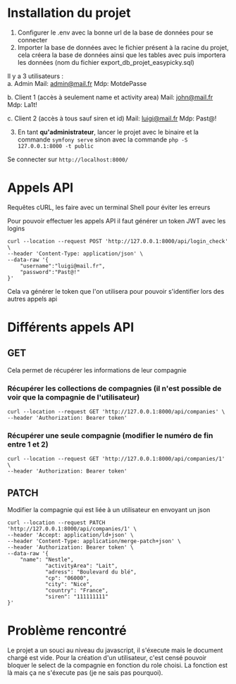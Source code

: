 # Installation du projet

1. Configurer le .env avec la bonne url de la base de données pour se connecter
2. Importer la base de données avec le fichier présent à la racine du projet, cela créera la base de données ainsi que les tables avec puis importera les données (nom du fichier export_db_projet_easypicky.sql)

Il y a 3 utilisateurs : <br>
  a. Admin
    Mail: admin@mail.fr
    Mdp: MotdePasse
  
  b. Client 1 (accès à seulement name et activity area)
    Mail: john@mail.fr
    Mdp: La1t!
    
  c. Client 2 (accès à tous sauf siren et id)
    Mail: luigi@mail.fr
    Mdp: Past@!

3. En tant **qu'administrateur**, lancer le projet avec le binaire et la commande ```symfony serve``` sinon avec la commande ```php -S 127.0.0.1:8000 -t public```

Se connecter sur ``` http://localhost:8000/ ```

# Appels API
Requêtes cURL, les faire avec un terminal Shell pour éviter les erreurs

Pour pouvoir effectuer les appels API il faut générer un token JWT avec les logins
```
curl --location --request POST 'http://127.0.0.1:8000/api/login_check' \
--header 'Content-Type: application/json' \
--data-raw '{
    "username":"luigi@mail.fr",
    "password":"Past@!"
}' 
```

Cela va générer le token que l'on utilisera pour pouvoir s'identifier lors des autres appels api

# Différents appels API
## GET 
Cela permet de récupérer les informations de leur compagnie

### Récupérer les collections de compagnies (il n'est possible de voir que la compagnie de l'utilisateur)
```
curl --location --request GET 'http://127.0.0.1:8000/api/companies' \
--header 'Authorization: Bearer token'
```

### Récupérer une seule compagnie (modifier le numéro de fin entre 1 et 2)
```
curl --location --request GET 'http://127.0.0.1:8000/api/companies/1' \
--header 'Authorization: Bearer token'
```

## PATCH

Modifier la compagnie qui est liée à un utilisateur en envoyant un json

```
curl --location --request PATCH 'http://127.0.0.1:8000/api/companies/1' \
--header 'Accept: application/ld+json' \
--header 'Content-Type: application/merge-patch+json' \
--header 'Authorization: Bearer token' \
--data-raw '{
    "name": "Nestle",
            "activityArea": "Lait",
            "adress": "Boulevard du blé",
            "cp": "06000",
            "city": "Nice",
            "country": "France",
            "siren": "111111111"
}'
```

# Problème rencontré

Le projet a un souci au niveau du javascript, il s'éxecute mais le document chargé est vide. Pour la création d'un utilisateur, c'est censé pouvoir bloquer le select de la compagnie en fonction du role choisi. La fonction est là mais ça ne s'éxecute pas (je ne sais pas pourquoi).

